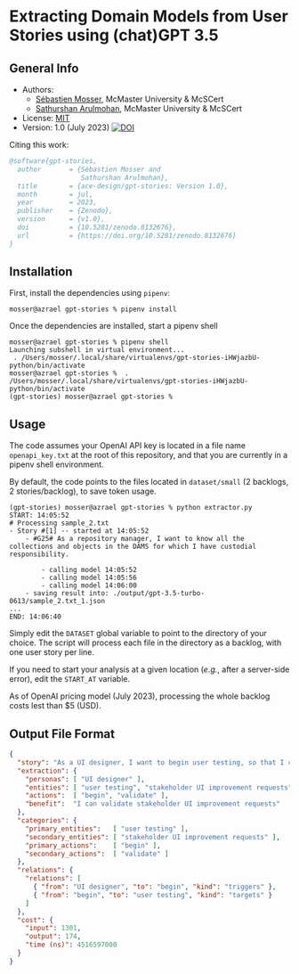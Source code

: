 # Extracting Domain Models from User Stories using (chat)GPT 3.5


## General Info

- Authors: 
  - [Sébastien Mosser](mossers@mcmaster.ca), McMaster University & McSCert
  - [Sathurshan Arulmohan](arulmohs@mcmaster.ca), McMaster University & McSCert
- License: [MIT](./LICENSE)
- Version: 1.0 (July 2023) [![DOI](https://zenodo.org/badge/653647570.svg)](https://zenodo.org/badge/latestdoi/653647570)

Citing this work:

```bibtex
@software{gpt-stories,
  author       = {Sébastien Mosser and
                  Sathurshan Arulmohan},
  title        = {ace-design/gpt-stories: Version 1.0},
  month        = jul,
  year         = 2023,
  publisher    = {Zenodo},
  version      = {v1.0},
  doi          = {10.5281/zenodo.8132676},
  url          = {https://doi.org/10.5281/zenodo.8132676}
}
```

## Installation

First, install the dependencies using `pipenv`:

```
mosser@azrael gpt-stories % pipenv install
```

Once the dependencies are installed, start a pipenv shell

```
mosser@azrael gpt-stories % pipenv shell
Launching subshell in virtual environment...
 . /Users/mosser/.local/share/virtualenvs/gpt-stories-iHWjazbU-python/bin/activate
mosser@azrael gpt-stories %  . /Users/mosser/.local/share/virtualenvs/gpt-stories-iHWjazbU-python/bin/activate
(gpt-stories) mosser@azrael gpt-stories % 
```

## Usage

The code assumes your OpenAI API key is located in a file name `openapi_key.txt` at the root of this repository, and that you are currently in a pipenv shell environment.

By default, the code points to the files located in `dataset/small` (2 backlogs, 2 stories/backlog), to save token usage. 

```
(gpt-stories) mosser@azrael gpt-stories % python extractor.py 
START: 14:05:52
# Processing sample_2.txt
- Story #[1] -- started at 14:05:52
    - #G25# As a repository manager, I want to know all the collections and objects in the DAMS for which I have custodial responsibility. 

        - calling model 14:05:52
        - calling model 14:05:56
        - calling model 14:06:00
    - saving result into: ./output/gpt-3.5-turbo-0613/sample_2.txt_1.json
...
END: 14:06:40
```

Simply edit the `DATASET` global variable to point to the directory of your choice. The script will process each file in the directory as a backlog, with one user story per line.

If you need to start your analysis at a given location (_e.g._, after a server-side error), edit the `START_AT` variable.

As of OpenAI pricing model (July 2023), processing the whole backlog costs lest than $5 (USD).

## Output File Format

```json
{
  "story": "As a UI designer, I want to begin user testing, so that I can validate stakeholder UI improvement requests.\n",
  "extraction": {
    "personas": [ "UI designer" ],
    "entities": [ "user testing", "stakeholder UI improvement requests" ],
    "actions":  [ "begin", "validate" ],
    "benefit":  "I can validate stakeholder UI improvement requests"
  },
  "categories": {
    "primary_entities":   [ "user testing" ],
    "secondary_entities": [ "stakeholder UI improvement requests" ],
    "primary_actions":    [ "begin" ],
    "secondary_actions":  [ "validate" ]
  },
  "relations": {
    "relations": [
      { "from": "UI designer", "to": "begin", "kind": "triggers" },
      { "from": "begin", "to": "user testing", "kind": "targets" }
    ]
  },
  "cost": {
    "input": 1301,
    "output": 174,
    "time (ns)": 4516597000
  }
}
```
